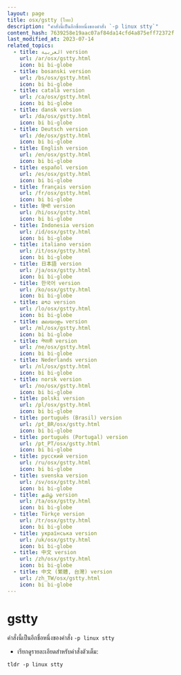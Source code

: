 ```yaml
---
layout: page
title: osx/gstty (ไทย)
description: "คำสั่งนี้เป็นอีกชื่อหนึ่งของคำสั่ง `-p linux stty`"
content_hash: 7639258e19aac07af84da14cfd4a875eff72372f
last_modified_at: 2023-07-14
related_topics:
  - title: العربية version
    url: /ar/osx/gstty.html
    icon: bi bi-globe
  - title: bosanski version
    url: /bs/osx/gstty.html
    icon: bi bi-globe
  - title: català version
    url: /ca/osx/gstty.html
    icon: bi bi-globe
  - title: dansk version
    url: /da/osx/gstty.html
    icon: bi bi-globe
  - title: Deutsch version
    url: /de/osx/gstty.html
    icon: bi bi-globe
  - title: English version
    url: /en/osx/gstty.html
    icon: bi bi-globe
  - title: español version
    url: /es/osx/gstty.html
    icon: bi bi-globe
  - title: français version
    url: /fr/osx/gstty.html
    icon: bi bi-globe
  - title: हिन्दी version
    url: /hi/osx/gstty.html
    icon: bi bi-globe
  - title: Indonesia version
    url: /id/osx/gstty.html
    icon: bi bi-globe
  - title: italiano version
    url: /it/osx/gstty.html
    icon: bi bi-globe
  - title: 日本語 version
    url: /ja/osx/gstty.html
    icon: bi bi-globe
  - title: 한국어 version
    url: /ko/osx/gstty.html
    icon: bi bi-globe
  - title: ລາວ version
    url: /lo/osx/gstty.html
    icon: bi bi-globe
  - title: മലയാളം version
    url: /ml/osx/gstty.html
    icon: bi bi-globe
  - title: नेपाली version
    url: /ne/osx/gstty.html
    icon: bi bi-globe
  - title: Nederlands version
    url: /nl/osx/gstty.html
    icon: bi bi-globe
  - title: norsk version
    url: /no/osx/gstty.html
    icon: bi bi-globe
  - title: polski version
    url: /pl/osx/gstty.html
    icon: bi bi-globe
  - title: português (Brasil) version
    url: /pt_BR/osx/gstty.html
    icon: bi bi-globe
  - title: português (Portugal) version
    url: /pt_PT/osx/gstty.html
    icon: bi bi-globe
  - title: русский version
    url: /ru/osx/gstty.html
    icon: bi bi-globe
  - title: svenska version
    url: /sv/osx/gstty.html
    icon: bi bi-globe
  - title: தமிழ் version
    url: /ta/osx/gstty.html
    icon: bi bi-globe
  - title: Türkçe version
    url: /tr/osx/gstty.html
    icon: bi bi-globe
  - title: українська version
    url: /uk/osx/gstty.html
    icon: bi bi-globe
  - title: 中文 version
    url: /zh/osx/gstty.html
    icon: bi bi-globe
  - title: 中文 (繁體, 台灣) version
    url: /zh_TW/osx/gstty.html
    icon: bi bi-globe
---
```

# gstty

คำสั่งนี้เป็นอีกชื่อหนึ่งของคำสั่ง `-p linux stty`

- เรียกดูรายละเอียดสำหรับคำสั่งตัวเต็ม:

`tldr -p linux stty`
